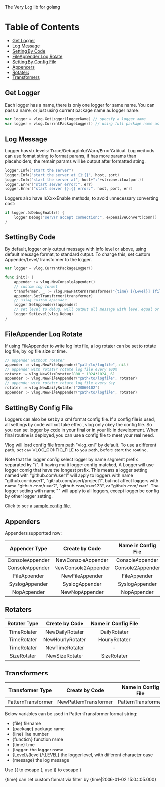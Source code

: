 The Very Log lib for golang

Table of Contents
=================

* [Get Logger](#get-logger)
* [Log Message](#log-message)
* [Setting By Code](#setting-by-code)
* [FileAppender Log Rotate](#fileappender-log-rotate)
* [Setting By Config File](#setting-by-config-file)
* [Appenders](#appenders)
* [Rotaters](#rotaters)
* [Transformers](#transformers)

## Get Logger

Each logger has a name, there is only one logger for same name. You can pass a name, or just using current package name as logger name:

```go
var logger = vlog.GetLogger(loggerName) // specify a logger name
var logger = vlog.CurrentPackageLogger() // using full package name as logger name
```

## Log Message

Logger has six levels: Trace/Debug/Info/Warn/Error/Critical.
Log methods can use format string to format params, if has more params than placeholders, the remain params will be output after formatted string.

```go
logger.Info("start the server")
logger.Info("start the server at {}:{}", host, port)
logger.Info("start the server at", host+":"+strconv.itoa(port))
logger.Error("start server error:", err)
logger.Error("start server {}:{} error:", host, port, err)
```

Loggers also have IsXxxxEnable methods, to avoid unnecessary converting cost:

```go
if logger.IsDebugEnable() {
	logger.Debug("server accept connection:", expensiveConvert(conn))
}
```

## Setting By Code

By default, logger only output message with info level or above, using default message format, to standard output.
To change this, set custom Appender/Level/Transformer to the logger.

```go
var logger = vlog.CurrentPackageLogger()

func init() {
	appender := vlog.NewConsoleAppender()
	// custom log format
	transformer, _ := vlog.NewPatternTransformer("{time} [{Level}] {file}:{line} - {message}\n")
	appender.SetTransformer(transformer)
	// using custom appender
	logger.SetAppenders(appender)
	// set level to debug, will output all message with level equal or higher than Debug
	logger.SetLevel(vlog.Debug)
}
```

## FileAppender Log Rotate

If using FileAppender to write log into file, a log rotater can be set to rotate log file, by log file size or time.

```go
// appender without rotater
appender := vlog.NewFileAppender("path/to/logfile", nil)
// appender with rotater rotate log file every 800m
rotater := vlog.NewSizeRotater(800 * 1024*1024, 6)
appender := vlog.NewFileAppender("path/to/logfile", rotater)
// appender with rotater rotate log file every day
rotater := vlog.NewDailyRotater("20060102")
appender := vlog.NewFileAppender("path/to/logfile", rotater)
```

## Setting By Config File

Loggers can also be set by a xml format config file.
If a config file is used, all settings by code will not take effect, vlog only obey the config file.
So you can set logger by code in your final or in your lib in development.
When final routine is deployed, you can use a config file to meet your real need.

Vlog will load config file from path "vlog.xml" by default.
To use a different path, set env VLOG_CONFIG_FILE to you path, before start the routine.

Note that the logger config select logger by name segment prefix, separated by "/".
If having multi logger config matched, A Logger will use logger config that have the longest prefix.
This means a logger setting named with "github.com/user1" will apply to
loggers with name "github.com/user1", "github.com/user1/project1",
but not affect loggers with name "github.com/user2", "github.com/user123", or "github.com/user".
The logger setting with name "" will apply to all loggers, except logger be config by other logger setting.

Click to see a [sample config file](https://raw.githubusercontent.com/clearthesky/vlog/master/vlog_sample.xml).

## Appenders

Appenders supportted now:

| Appender Type | Create by Code | Name in Config File |
| :------: | :------: | :------: |
| ConsoleAppender | NewConsoleAppender | ConsoleAppender |
| ConsoleAppender | NewConsole2Appender | Console2Appender |
| FileAppender | NewFileAppender | FileAppender |
| SyslogAppender | SyslogAppender | SyslogAppender |
| NopAppender | NewNopAppender | NopAppender |

## Rotaters

| Rotater Type | Create by Code | Name in Config File |
| :------: | :------: | :------: |
| TimeRotater | NewDailyRotater | DailyRotater |
| TimeRotater | NewHourlyRotater | HourlyRotater |
| TimeRotater | NewTimeRotater | - |
| SizeRotater | NewSizeRotater | SizeRotater |

## Transformers

| Transformer Type | Create by Code | Name in Config File |
| :------: | :------: | :------: |
| PatternTransformer | NewPatternTransformer | PatternTransformer |

Below variables can be used in PatternTransformer format string:

* {file} filename
* {package} package name
* {line} line number
* {function} function name
* {time} time
* {logger} the logger name
* {Level}/{level}/{LEVEL} the logger level, with different character case
* {message} the log message

Use {{ to escape  {, use }} to escape }

{time} can set custom format via filter, by {time|2006-01-02 15:04:05.000}


